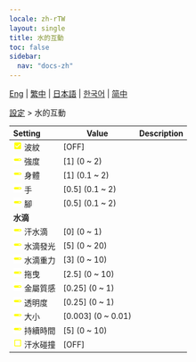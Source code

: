 ```yaml
---
locale: zh-rTW
layout: single
title: 水的互動
toc: false
sidebar:
  nav: "docs-zh"
---
```

[Eng](/dancexr/menu/2025.4/actor/water_interaction) | [繁中](/tw/dancexr/menu/2025.4/actor/water_interaction) | [日本語](/jp/dancexr/menu/2025.4/actor/water_interaction) | [한국어](/kr/dancexr/menu/2025.4/actor/water_interaction) | [简中](/zh/dancexr/menu/2025.4/actor/water_interaction)

[設定](../menu#設定) > 水的互動



| Setting | Value | Description |
| :--- | --- | :--- |
|<nobr><img src="/images/icon/ic_check_on.png" alt="check on icon"/> 波紋</nobr>| [OFF] | 
|<nobr><img src="/images/icon/ic_slider.png" alt="slider icon"/> 強度</nobr>| [1] (0 ~ 2) | 
|<nobr><img src="/images/icon/ic_slider.png" alt="slider icon"/> 身體</nobr>| [1] (0.1 ~ 2) | 
|<nobr><img src="/images/icon/ic_slider.png" alt="slider icon"/> 手</nobr>| [0.5] (0.1 ~ 2) | 
|<nobr><img src="/images/icon/ic_slider.png" alt="slider icon"/> 腳</nobr>| [0.5] (0.1 ~ 2) | 
|<nobr> <b>水滴</b></nobr>|| 
|<nobr><img src="/images/icon/ic_slider.png" alt="slider icon"/> 汗水滴</nobr>| [0] (0 ~ 1) | 
|<nobr><img src="/images/icon/ic_slider.png" alt="slider icon"/> 水滴發光</nobr>| [5] (0 ~ 20) | 
|<nobr><img src="/images/icon/ic_slider.png" alt="slider icon"/> 水滴重力</nobr>| [3] (0 ~ 10) | 
|<nobr><img src="/images/icon/ic_slider.png" alt="slider icon"/> 拖曳</nobr>| [2.5] (0 ~ 10) | 
|<nobr><img src="/images/icon/ic_slider.png" alt="slider icon"/> 金屬質感</nobr>| [0.25] (0 ~ 1) | 
|<nobr><img src="/images/icon/ic_slider.png" alt="slider icon"/> 透明度</nobr>| [0.25] (0 ~ 1) | 
|<nobr><img src="/images/icon/ic_slider.png" alt="slider icon"/> 大小</nobr>| [0.003] (0 ~ 0.01) | 
|<nobr><img src="/images/icon/ic_slider.png" alt="slider icon"/> 持續時間</nobr>| [5] (0 ~ 10) | 
|<nobr><img src="/images/icon/ic_check_off.png" alt="check off icon"/> 汗水碰撞</nobr>| [OFF] | 
